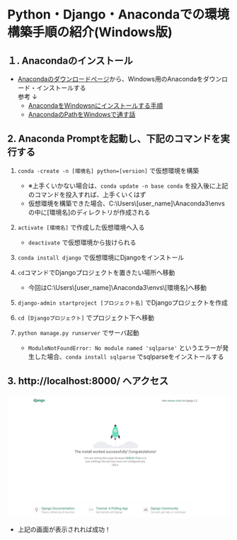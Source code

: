 # Python・Django・Anacondaでの環境構築手順の紹介(Windows版)

## １. Anacondaのインストール
- [Anacondaのダウンロードページ](https://www.anaconda.com/distribution/)から、Windows用のAnacondaをダウンロード・インストールする   
    参考 ↓   
    - [AnacondaをWindowsnにインストールする手順](https://weblabo.oscasierra.net/python-anaconda-install-windows/)  
    - [AnacondaのPathをWindowsで通す話](https://sukitokuportfolio.wordpress.com/2018/11/20/anaconda%E3%81%AEpath%E3%82%92windows%E3%81%A7%E9%80%9A%E3%81%99%E8%A9%B1/)

## 2. Anaconda Promptを起動し、下記のコマンドを実行する

1. `conda -create -n [環境名] python=[version]` で仮想環境を構築  
    - ※上手くいかない場合は、`conda update -n base conda` を投入後に上記のコマンドを投入すれば、上手くいくはず  
    - 仮想環境を構築できた場合、C:\\Users\\[user_name]\\Anaconda3\\envs の中に[環境名]のディレクトリが作成される

2. `activate [環境名]` で作成した仮想環境へ入る
    - `deactivate` で仮想環境から抜けられる 

3. `conda install django` で仮想環境にDjangoをインストール  

4. `cd`コマンドでDjangoプロジェクトを置きたい場所へ移動
    - 今回はC:\\Users\\[user_name]\\Anaconda3\\envs\\[環境名]へ移動

5. `django-admin startproject [プロジェクト名]` でDjangoプロジェクトを作成

6. `cd [Djangoプロジェクト]` でプロジェクト下へ移動

7. `python manage.py runserver` でサーバ起動
    - `ModuleNotFoundError: No module named 'sqlparse'` というエラーが発生した場合、`conda install sqlparse` でsqlparseをインストールする

## 3. http://localhost:8000/ へアクセス
![](./django-startup.PNG)
- 上記の画面が表示されれば成功！